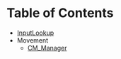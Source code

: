 # Table of Contents

- [InputLookup](/Assets/Scripts/Character/InputLookup.md)
- Movement
    - [CM_Manager](/Assets/Scripts/Character/Movement/CM_Manager.md)